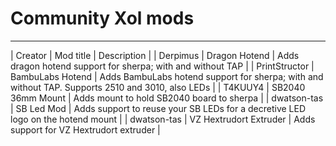 # Community Xol mods

---

| Creator | Mod title | Description |
| Derpimus | Dragon Hotend | Adds dragon hotend support for sherpa; with and without TAP |
| PrintStructor | BambuLabs Hotend | Adds BambuLabs hotend support for sherpa; with and without TAP. Supports 2510 and 3010, also LEDs |
| T4KUUY4 | SB2040 36mm Mount | Adds mount to hold SB2040 board to sherpa |
| dwatson-tas | SB Led Mod | Adds support to reuse your SB LEDs for a decretive LED logo on the hotend mount |
| dwatson-tas | VZ Hextrudort Extruder | Adds support for VZ Hextrudort extruder |
